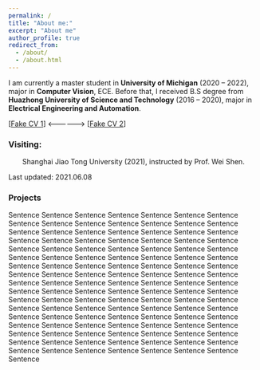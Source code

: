 ```yaml
---
permalink: /
title: "About me:"
excerpt: "About me"
author_profile: true
redirect_from: 
  - /about/
  - /about.html
---
```


I am currently a master student in <b>University of Michigan</b> (2020 – 2022), major in <b>Computer Vision</b>, ECE. Before that, I received B.S degree from <b>Huazhong University of Science and Technology</b> (2016 – 2020), major in <b>Electrical Engineering and Automation</b>.

[[Fake CV 1](https://github.com/Pengchengzhi/Pengchengzhi.github.io/blob/master/files/cv/fake%20cv.pdf)]
<------> [[Fake CV 2](https://github.com/Pengchengzhi/Pengchengzhi.github.io/blob/master/files/cv/fake%20cv.pdf)]

### **Visiting:**

<p style="text-indent:2em"> Shanghai Jiao Tong University (2021), instructed by Prof. Wei Shen.</p>
  
Last updated: 2021.06.08

### Projects

Sentence Sentence Sentence Sentence Sentence Sentence Sentence Sentence Sentence Sentence Sentence Sentence Sentence Sentence Sentence Sentence Sentence Sentence Sentence Sentence Sentence Sentence Sentence Sentence Sentence Sentence Sentence Sentence Sentence Sentence Sentence Sentence Sentence Sentence Sentence Sentence Sentence Sentence Sentence Sentence Sentence Sentence Sentence Sentence Sentence Sentence Sentence Sentence Sentence Sentence Sentence Sentence Sentence Sentence Sentence Sentence Sentence Sentence Sentence Sentence 
Sentence Sentence Sentence Sentence Sentence Sentence Sentence Sentence Sentence Sentence Sentence Sentence Sentence Sentence Sentence Sentence Sentence Sentence Sentence Sentence Sentence Sentence Sentence Sentence Sentence Sentence Sentence Sentence Sentence Sentence Sentence Sentence Sentence Sentence Sentence Sentence Sentence Sentence Sentence Sentence Sentence Sentence Sentence Sentence Sentence Sentence Sentence Sentence Sentence Sentence Sentence Sentence Sentence Sentence Sentence Sentence Sentence Sentence Sentence Sentence 







<!---Activity and Service--->
<!---Experience--->

